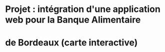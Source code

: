 # Projet : intégration d'une application web pour la Banque Alimentaire
# de Bordeaux (carte interactive)